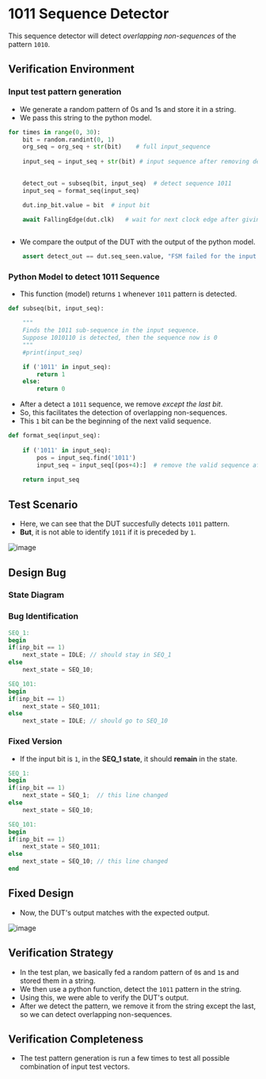 # 1011 Sequence Detector

This sequence detector will detect *overlapping non-sequences* of the pattern ```1010```.

## Verification Environment

### Input test pattern generation

- We generate a random pattern of 0s and 1s and store it in a string.
- We pass this string to the python model.

```py
for times in range(0, 30):
    bit = random.randint(0, 1)
    org_seq = org_seq + str(bit)    # full input_sequence
    
    input_seq = input_seq + str(bit) # input sequence after removing detected sequences
    

    detect_out = subseq(bit, input_seq)  # detect sequence 1011
    input_seq = format_seq(input_seq)

    dut.inp_bit.value = bit  # input bit

    await FallingEdge(dut.clk)   # wait for next clock edge after giving input
     
```

- We compare the output of the DUT with the output of the python model.

```python
    assert detect_out == dut.seq_seen.value, "FSM failed for the input sequence = {seq}".format(seq = org_seq)
```

### Python Model to detect 1011 Sequence

- This function (model) returns `1` whenever `1011` pattern is detected.

```python
def subseq(bit, input_seq):

    """
    Finds the 1011 sub-sequence in the input sequence.
    Suppose 1010110 is detected, then the sequence now is 0
    """
    #print(input_seq)    

    if ('1011' in input_seq):
        return 1
    else:
        return 0
```

- After a detect a `1011` sequence, we remove *except the last bit*.
- So, this facilitates the detection of overlapping non-sequences.
- This `1` bit can be the beginning of the next valid sequence.

```python
def format_seq(input_seq):
    
    if ('1011' in input_seq):
        pos = input_seq.find('1011')
        input_seq = input_seq[(pos+4):]  # remove the valid sequence after it is detected       
    
    return input_seq
```

## Test Scenario

- Here, we can see that the DUT succesfully detects `1011` pattern.
- **But**, it is not able to identify `1011` if it is preceded by `1`.

![image](https://user-images.githubusercontent.com/66086031/180468040-63e96875-d569-4d37-a462-117dd348e9b4.png)

## Design Bug

### State Diagram

### Bug Identification

```verilog
SEQ_1:
begin
if(inp_bit == 1)
    next_state = IDLE; // should stay in SEQ_1
else
    next_state = SEQ_10;
```

```verilog
SEQ_101:
begin
if(inp_bit == 1)
    next_state = SEQ_1011; 
else
    next_state = IDLE; // should go to SEQ_10
```

### Fixed Version

- If the input bit is `1`, in the **SEQ_1 state**, it should **remain** in the state.

```verilog
SEQ_1:
begin
if(inp_bit == 1)
    next_state = SEQ_1;  // this line changed
else
    next_state = SEQ_10;
```

```verilog
SEQ_101:
begin
if(inp_bit == 1)
    next_state = SEQ_1011; 
else
    next_state = SEQ_10; // this line changed
end
```

## Fixed Design

- Now, the DUT's output matches with the expected output.

![image](https://user-images.githubusercontent.com/66086031/180466632-027366cc-4fbe-4d43-8ea3-ec0520525595.png)

## Verification Strategy

- In the test plan, we basically fed a random pattern of `0`s and `1`s and stored them in a string.
- We then use a python function, detect the `1011` pattern in the string.
- Using this, we were able to verify the DUT's output.
- After we detect the pattern, we remove it from the string except the last, so we can detect overlapping non-sequences.

## Verification Completeness

- The test pattern generation is run a few times to test all possible combination of input test vectors.
